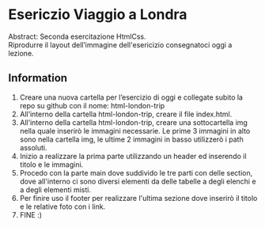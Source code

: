 Esericzio Viaggio a Londra
===
Abstract: Seconda esercitazione HtmlCss.<br>
Riprodurre il layout dell’immagine dell'esericizio consegnatoci oggi a lezione.
## Information
1. Creare una nuova cartella per l’esercizio di oggi e collegate subito la repo su github con il nome: html-london-trip
2. All’interno della cartella html-london-trip, creare il file index.html.
3. All’interno della cartella html-london-trip, creare una sottocartella img nella quale inserirò le immagini necessarie.
Le prime 3 immagini in alto sono nella cartella img, le ultime 2 immagini in basso utilizzerò i path assoluti.
4. Inizio a realizzare la prima parte utilizzando un header ed inserendo il titolo e le immagini.
5. Procedo con la parte main dove suddivido le tre parti con delle section, dove all'interno ci sono diversi elementi da delle tabelle a degli elenchi e a degli elementi misti.
6. Per finire uso il footer per realizzare l'ultima sezione dove inserirò il titolo e le relative foto con i link.
7. FINE :)
